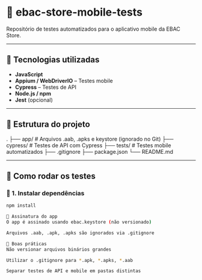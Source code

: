 # 📱 ebac-store-mobile-tests

Repositório de testes automatizados para o aplicativo mobile da EBAC Store.

---

## 🔧 Tecnologias utilizadas

- **JavaScript**
- **Appium / WebDriverIO** – Testes mobile
- **Cypress** – Testes de API
- **Node.js / npm**
- **Jest** (opcional)

---

## 🧪 Estrutura do projeto
.
├── app/ # Arquivos .aab, .apks e keystore (ignorado no Git)
├── cypress/ # Testes de API com Cypress
├── tests/ # Testes mobile automatizados
├── .gitignore
├── package.json
└── README.md

---

## 🚀 Como rodar os testes

### 🔹 1. Instalar dependências

```bash
npm install

🔐 Assinatura do app
O app é assinado usando ebac.keystore (não versionado)

Arquivos .aab, .apk, .apks são ignorados via .gitignore

📂 Boas práticas
Não versionar arquivos binários grandes

Utilizar o .gitignore para *.apk, *.apks, *.aab

Separar testes de API e mobile em pastas distintas
